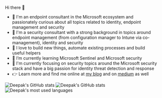 Hi there 👋

- 🥷 I'm an endpoint consultant in the Microsoft ecosystem and passionately curious about all topics related to identity, endpoint management and security
- 🥷 I'm a security consultant with a strong background in topics around endpoint management (from configuration manager to Intune via co-management), identity and security
- 🔭 I love to build new things, automate existing processes and build useful helpers
- 🌱 I’m currently learning Microsoft Sentinel and Microsoft security
- 🌱 I'm currently focusing on security topics around the Microsoft security stack and have a big passion for identity threat detection and response
- 👉‍ Learn more and find me online at [my blog](https://abc.ch) and on [medium](https://abc.medium.com/) as well

![Deepak's GitHub stats](https://github-readme-stats.vercel.app/api?username=deepakray184&count_private=true&show_icons=true)
![Deepak's GitHub stats](https://github-readme-stats.vercel.app/api?username=deepakray184&show=reviews,discussions_started,discussions_answered,prs_merged,prs_merged_percentage)
![Deepak's most used languages](https://github-readme-stats.vercel.app/api/top-langs/?username=deepakray184&hide=javascript,html,CSS,Kql&layout=compact&langs_count=8)



